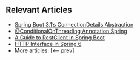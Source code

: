 ## Relevant Articles
- [Spring Boot 3.1’s ConnectionDetails Abstraction](https://www.baeldung.com/spring-boot-3-1-connectiondetails-abstraction)
- [@ConditionalOnThreading Annotation Spring](https://www.baeldung.com/spring-conditionalonthreading)
- [A Guide to RestClient in Spring Boot](https://www.baeldung.com/spring-boot-restclient)
- [HTTP Interface in Spring 6](https://www.baeldung.com/spring-6-http-interface)
- More articles: [[<-- prev]](/spring-boot-modules/spring-boot-3)